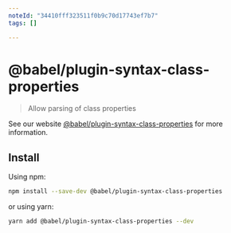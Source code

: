 ```yaml
---
noteId: "34410fff323511f0b9c70d17743ef7b7"
tags: []

---
```


# @babel/plugin-syntax-class-properties

> Allow parsing of class properties

See our website [@babel/plugin-syntax-class-properties](https://babeljs.io/docs/en/babel-plugin-syntax-class-properties) for more information.

## Install

Using npm:

```sh
npm install --save-dev @babel/plugin-syntax-class-properties
```

or using yarn:

```sh
yarn add @babel/plugin-syntax-class-properties --dev
```
